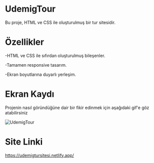 # UdemigTour
Bu proje, HTML ve CSS ile oluşturulmuş bir tur sitesidir.

# Özellikler
-HTML ve CSS ile sıfırdan oluşturulmuş bileşenler.

-Tamamen responsive tasarım.

-Ekran boyutlarına duyarlı yerleşim.

# Ekran Kaydı
Projenin nasıl göründüğüne dair bir fikir edinmek için aşağıdaki gif'e göz atabilirsiniz

![UdemigTour](https://github.com/user-attachments/assets/9eed33cf-a70a-45c9-8ab4-0cfab6da774f)

# Site Linki
https://udemigtursitesi.netlify.app/
